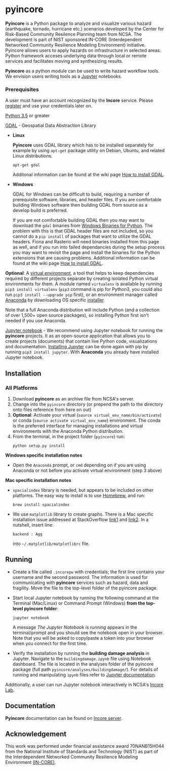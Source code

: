 # pyincore

**Pyincore** is a Python package to analyze and visualize various hazard (earthquake, tornado, hurricane etc.) 
scenarios developed by the Center for Risk-Based Community Resilence Planning team from NCSA. 
The development is part of NIST sponsored IN-CORE (Interdependent Networked Community Resilience Modeling 
Environment) initiative. Pyincore allows users to apply hazards on infrastructure in selected areas. 
Python framework acceses underlying data through local or remote services and facilitates moving 
and synthesizing results.
                      
**Pyincore** as a python module can be used to write hazard workflow tools. We envision users writing tools 
as a [Jupyter](https://jupyter.org/) notebooks.

### Prerequisites

A user must have an account recognized by the **Incore** service. Please [register](https://identity.ncsa.illinois.edu/register/UUMK36FU2M) and use your credentials later on.

[Python 3.5](https://www.python.org) or greater

[GDAL](https://www.gdal.org) - Geospatial Data Abstraction Library

- **Linux** 

    **Pyincore** uses GDAL library which has to be installed separately for example by using `apt-get` package utility 
    on Debian, Ubuntu, and related Linux distributions.
    ```
    apt-get gdal
    ```
    Additonal information can be found  at the wiki page [How to install GDAL](https://github.com/domlysz/BlenderGIS/wiki/How-to-install-GDAL).

- **Windows**

    GDAL for Windows can be difficult to build, requiring a number of prerequisite software, libraries, and header files. 
    If you are comfortable building Windows software then building GDAL from source as a develop build is preferred.
    
    If you are not comfortable building GDAL then you may want to download the `gdal` binaries 
    from [Windows Binaries for Python](https://www.lfd.uci.edu/~gohlke/pythonlibs/). 
    The problem with this is that GDAL header files are not included, so you cannot do a `pip install` of packages that want to utilize 
    the GDAL headers. Fiona and Rasterio will need binaries installed from this page as well, 
    and if you run into failed dependancies during the setup process you may want to revisit 
    the page and install the binaries for the Python extensions that are causing problems. 
    Additional information can be found at the wiki page [How to install GDAL](https://github.com/domlysz/BlenderGIS/wiki/How-to-install-GDAL).


**Optional**: A [virtual environment](https://www.pythonforbeginners.com/basics/how-to-use-python-virtualenv/), a tool that helps to keep dependencies required by different projects separate
by creating isolated Python virtual environments for them. A module named `virtualenv` is available by running `pip3 install virtualenv` 
(`pip3` command is pip for Python3, you could also run `pip3 install --upgrade pip` first), or an environment manager 
called [Anaconda](https://www.anaconda.com/distribution/) by downloading OS specific [installer](https://docs.anaconda.com/anaconda/install/).

Note that a full Anaconda distribution will include Python (and a collection of over 1,500+ open source packages), so installing Python first isn't needed if you use Anaconda.

[Jupyter notebook](https://jupyter.org/) - We recommend using Jupyter notebook for running the **pyincore** projects. 
It as an open-source application that allows you to create projects (documents) that contain live Python code, 
visualizations and documentation. [Installing Jupyter](https://jupyter.org/install.html) can be done again with pip by 
running `pip3 install jupyter`. With **Anaconda** you already have installed Jupyter notebook.


## Installation

### All Platforms

1. Download **pyincore** as an archive file from NCSA's server.
2. Change into the `pyincore` directory (or prepend the path to the directory onto files reference from here on out)
3. **Optional**: Activate your virtual (`source virtual_env_name/bin/activate`) or conda (`source activate virtual_env_name`) environment. 
The conda is the preferred interface for managing installations and virtual environments with the Anaconda Python distribution. 
4. From the terminal, in the project folder (`pyincore`) run:
    ```
    python setup.py install
    ```

**Windows specific installation notes**
    
- Open the `Anaconda` prompt, or `cmd` depending on if you are using Anaconda or not before you activate 
virtual environment (step 3 above)

**Mac specific installation notes**

- `spacialindex` library is needed, but appears to be included on other platforms. The easy way to install 
is to use [Homebrew](https://brew.sh/), and run:
    ```
    brew install spacialindex
    ```
    
- We use `matplotlib` library to create graphs. There is a Mac specific installation issue addressed at 
StackOverflow [link1](https://stackoverflow.com/questions/4130355/python-matplotlib-framework-under-macosx) and 
[link2](https://stackoverflow.com/questions/21784641/installation-issue-with-matplotlib-python). In a nutshell, 
insert line:
    ```
    backend : Agg
    ```

    into `~/.matplotlib/matplotlibrc` file.

## Running

- Create a file called `.incorepw`  with credentials; the first line contains your username and the second password. 
The information is used for communicating with **pyincore** services such as hazard, data and fragility. 
Move the file to the top-level folder of the pyincore package.

- Start local Jupyter notebook by running the following command at the Terminal (Mac/Linux) or Command Prompt (Windows) **from the top-level pyincore folder**:
    ```
    jupyter notebook
    ```
    A message *The Jupyter Notebook is running* appears in the terminal/prompt 
    and you should see the notebook open in your browser. 
    Note that you will be asked to copy/paste a token into your browser when you connect 
    for the first time.


- Verify the installation by running the **building damage analysis** in Jupyter. Navigate to the `buildingdamage.ipynb` 
file using Notebook dashboard. The file is located in the analyses folder of the pyincore package (full 
path `pyincore/analyses/buildingdamage/`). For details of running and manipulating `ipynb` files refer 
to [Jupyter documentation](https://jupyter.readthedocs.io/en/latest/running.html#running).


Additionally, a user can run Jupyter notebook interactively in NCSA's [Incore Lab](https://incore-jupyter.ncsa.illinois.edu/hub/login).


## Documentation

**Pyincore** documentation can be found on [Incore server](http://incore2.ncsa.illinois.edu/).


## Acknowledgement
This work was performed under financial assistance award 70NANB15H044 from 
the National Institute of Standards and Technology (NIST) as part of 
the Interdependent Networked Community Resilience Modeling 
Environment [(IN-CORE)](http://resilience.colostate.edu/in_core.shtml).